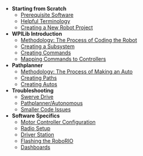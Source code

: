 
- **Starting from Scratch**
  - [Prerequisite Software](./Content/WorkInProgress/temp.md)
  - [Helpful Terminology](./Content/WorkInProgress/temp.md)
  - [Creating a New Robot Project](./Content/WorkInProgress/temp.md)
- **WPILib Introduction**
  - [Methodology: The Process of Coding the Robot](./Content/WorkInProgress/temp.md)
  - [Creating a Subsystem](./Content/WorkInProgress/temp.md)
  - [Creating Commands](./Content/WorkInProgress/temp.md)
  - [Mapping Commands to Controllers](./Content/WorkInProgress/temp.md)
- **Pathplanner**
  - [Methodology: The Process of Making an Auto](./Content/WorkInProgress/temp.md)
  - [Creating Paths](./Content/WorkInProgress/temp.md)
  - [Creating Autos](./Content/WorkInProgress/temp.md)
- **Troubleshooting**
  - [Swerve Drive](./Content/WorkInProgress/temp.md)
  - [Pathplanner/Autonomous](./Content/WorkInProgress/temp.md)
  - [Smaller Code Issues](./Content/WorkInProgress/temp.md)
- **Software Specifics**
  - [Motor Controller Configuration](./Content/WorkInProgress/temp.md)
  - [Radio Setup](./Content/WorkInProgress/temp.md)
  - [Driver Station](./Content/WorkInProgress/temp.md)
  - [Flashing the RoboRIO](./Content/WorkInProgress/temp.md)
  - [Dashboards](./Content/WorkInProgress/temp.md)
